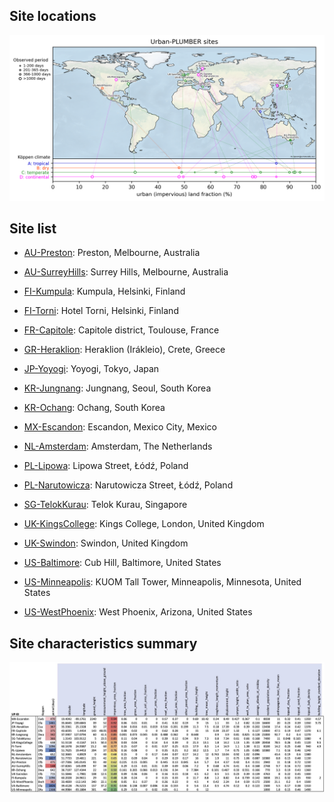 ## Site locations

[![Location](/img/included_sites.png)](/img/included_sites.png)

## Site list
 - [AU-Preston](./AU-Preston): Preston, Melbourne, Australia 

 - [AU-SurreyHills](./AU-SurreyHills): Surrey Hills, Melbourne, Australia 

 - [FI-Kumpula](./FI-Kumpula): Kumpula, Helsinki, Finland 

 - [FI-Torni](./FI-Torni): Hotel Torni, Helsinki, Finland 

 - [FR-Capitole](./FR-Capitole): Capitole district, Toulouse, France 

 - [GR-Heraklion](./GR-Heraklion): Heraklion (Irákleio), Crete, Greece 

 - [JP-Yoyogi](./JP-Yoyogi): Yoyogi, Tokyo, Japan 

 - [KR-Jungnang](./KR-Jungnang): Jungnang, Seoul, South Korea 

 - [KR-Ochang](./KR-Ochang): Ochang, South Korea 

 - [MX-Escandon](./MX-Escandon): Escandon, Mexico City, Mexico 

 - [NL-Amsterdam](./NL-Amsterdam): Amsterdam, The Netherlands 

 - [PL-Lipowa](./PL-Lipowa): Lipowa Street, Łódź, Poland 

 - [PL-Narutowicza](./PL-Narutowicza): Narutowicza Street, Łódź, Poland 

 - [SG-TelokKurau](./SG-TelokKurau): Telok Kurau, Singapore 

 - [UK-KingsCollege](./UK-KingsCollege): Kings College, London, United Kingdom 

 - [UK-Swindon](./UK-Swindon): Swindon, United Kingdom 

 - [US-Baltimore](./US-Baltimore): Cub Hill, Baltimore, United States 

 - [US-Minneapolis](./US-Minneapolis): KUOM Tall Tower, Minneapolis, Minnesota, United States 

 - [US-WestPhoenix](./US-WestPhoenix): West Phoenix, Arizona, United States 

## Site characteristics summary

[![Characteristics](/img/00_SiteList.jpg)](/img/00_SiteList.jpg)

